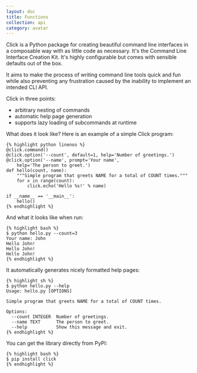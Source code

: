```yaml
---
layout: doc
title: Functions
collection: api
category: avatar
---
```


Click is a Python package for creating beautiful command line interfaces in a composable way with as little code as necessary. It's the Command
Line Interface Creation Kit. It's highly configurable but comes with sensible defaults out of the box.

It aims to make the process of writing command line tools quick and fun
while also preventing any frustration caused by the inability to implement
an intended CLI API.

Click in three points:

*   arbitrary nesting of commands
*   automatic help page generation
*   supports lazy loading of subcommands at runtime

What does it look like?  Here is an example of a simple Click program:

	{% highlight python linenos %}
	@click.command()
	@click.option('--count', default=1, help='Number of greetings.')
	@click.option('--name', prompt='Your name',
		help='The person to greet.')
	def hello(count, name):
		"""Simple program that greets NAME for a total of COUNT times."""
		for x in range(count):
			click.echo('Hello %s!' % name)
			
    if __name__ == '__main__':
		hello()
	{% endhighlight %}

And what it looks like when run:

	{% highlight bash %}
	$ python hello.py --count=3
    Your name: John
    Hello John!
    Hello John!
    Hello John!
	{% endhighlight %}

It automatically generates nicely formatted help pages:

	{% highlight sh %}
	$ python hello.py --help
    Usage: hello.py [OPTIONS]
	
	Simple program that greets NAME for a total of COUNT times.
	  
    Options:
      --count INTEGER  Number of greetings.
      --name TEXT      The person to greet.
      --help           Show this message and exit.
	{% endhighlight %}


You can get the library directly from PyPI:

	{% highlight bash %}
    $ pip install click
	{% endhighlight %}